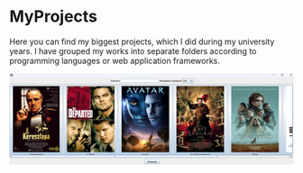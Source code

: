 # MyProjects

Here you can find my biggest projects, which I did during my university years. 
I have grouped my works into separate folders according to programming languages or web application frameworks.

![](Java/MovieStore/image.png)
